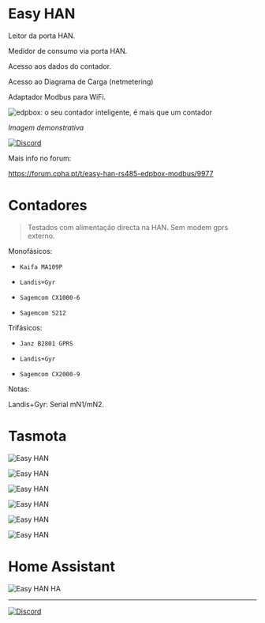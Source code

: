 # Easy HAN

Leitor da porta HAN.

Medidor de consumo via porta HAN. 

Acesso aos dados do contador.

Acesso ao Diagrama de Carga (netmetering)

Adaptador Modbus para WiFi.

![edpbox: o seu contador inteligente, é mais que um contador](./edpbox1-20221029.jpg)

<i>Imagem demonstrativa</i>

[![Discord](https://img.shields.io/discord/494714310518505472?style=plastic&logo=discord)](https://discord.gg/Mh9mTEA) 

Mais info no forum:

https://forum.cpha.pt/t/easy-han-rs485-edpbox-modbus/9977

# Contadores
> Testados com alimentação directa na HAN.
> Sem modem gprs externo.

Monofásicos:

- ```Kaifa MA109P```

- ```Landis+Gyr```

- ```Sagemcom CX1000-6```

- ```Sagemcom S212```

Trifásicos:

- ```Janz B2801 GPRS```

- ```Landis+Gyr```

- ```Sagemcom CX2000-9```

Notas:

Landis+Gyr: Serial mN1/mN2.

# Tasmota

![Easy HAN](./img/tasmota1-0812.jpg)

![Easy HAN](./img/tasmota2-0812.jpg)

![Easy HAN](./img/tasmota3-0812.jpg)

![Easy HAN](./img/tasmota4-0812.jpg)

![Easy HAN](./img/chartjs1-0812.jpg)

![Easy HAN](./img/chartjs2-0812.jpg)

# Home Assistant

![Easy HAN HA](./ha1-221022.jpg)

---

[![Discord](https://img.shields.io/discord/494714310518505472?style=plastic&logo=discord)](https://discord.gg/Mh9mTEA) 

